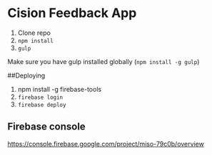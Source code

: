 # Cision Feedback App

1. Clone repo
2. `npm install`
3. `gulp`

Make sure you have gulp installed globally (`npm install -g gulp`)

##Deploying
1. npm install -g firebase-tools
2. `firebase login`
3. `firebase deploy`

## Firebase console
https://console.firebase.google.com/project/miso-79c0b/overview
